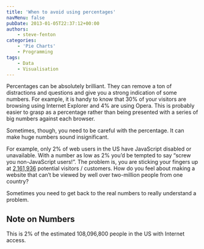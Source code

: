 ```yaml
---
title: 'When to avoid using percentages'
navMenu: false
pubDate: 2013-01-05T22:37:12+00:00
authors:
    - steve-fenton
categories:
    - 'Pie Charts'
    - Programming
tags:
    - Data
    - Visualisation
---
```


Percentages can be absolutely brilliant. They can remove a ton of distractions and questions and give you a strong indication of some numbers. For example, it is handy to know that 30% of your visitors are browsing using Internet Explorer and 4% are using Opera. This is probably easier to grasp as a percentage rather than being presented with a series of big numbers against each browser.

Sometimes, though, you need to be careful with the percentage. It can make huge numbers sound insignificant.

For example, only 2% of web users in the US have JavaScript disabled or unavailable. With a number as low as 2% you’d be tempted to say “screw you non-JavaScript users!”. The problem is, you are sticking your fingers up at [2,161,936](#f_numbers) potential visitors / customers. How do you feel about making a website that can’t be viewed by well over two-million people from one country?

Sometimes you need to get back to the real numbers to really understand a problem.

## Note on Numbers

This is 2% of the estimated 108,096,800 people in the US with Internet access.